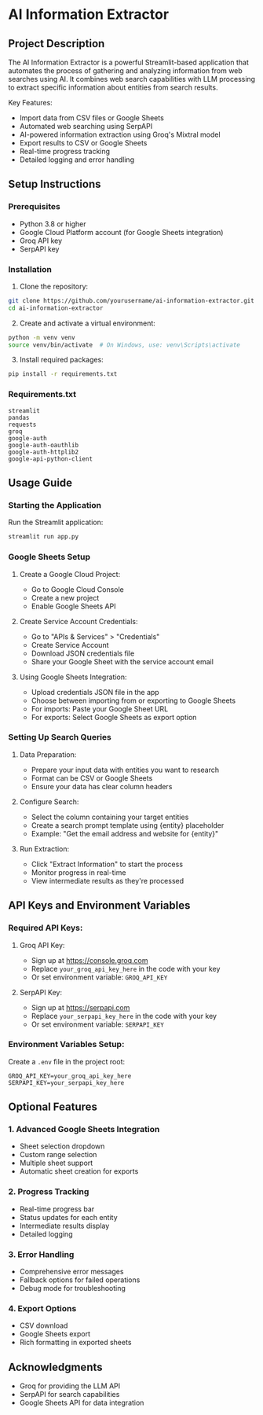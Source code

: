 # AI Information Extractor

## Project Description
The AI Information Extractor is a powerful Streamlit-based application that automates the process of gathering and analyzing information from web searches using AI. It combines web search capabilities with LLM processing to extract specific information about entities from search results.

Key Features:
- Import data from CSV files or Google Sheets
- Automated web searching using SerpAPI
- AI-powered information extraction using Groq's Mixtral model
- Export results to CSV or Google Sheets
- Real-time progress tracking
- Detailed logging and error handling

## Setup Instructions

### Prerequisites
- Python 3.8 or higher
- Google Cloud Platform account (for Google Sheets integration)
- Groq API key
- SerpAPI key

### Installation

1. Clone the repository:
```bash
git clone https://github.com/yourusername/ai-information-extractor.git
cd ai-information-extractor
```

2. Create and activate a virtual environment:
```bash
python -m venv venv
source venv/bin/activate  # On Windows, use: venv\Scripts\activate
```

3. Install required packages:
```bash
pip install -r requirements.txt
```

### Requirements.txt
```
streamlit
pandas
requests
groq
google-auth
google-auth-oauthlib
google-auth-httplib2
google-api-python-client
```

## Usage Guide

### Starting the Application
Run the Streamlit application:
```bash
streamlit run app.py
```

### Google Sheets Setup

1. Create a Google Cloud Project:
   - Go to Google Cloud Console
   - Create a new project
   - Enable Google Sheets API

2. Create Service Account Credentials:
   - Go to "APIs & Services" > "Credentials"
   - Create Service Account
   - Download JSON credentials file
   - Share your Google Sheet with the service account email

3. Using Google Sheets Integration:
   - Upload credentials JSON file in the app
   - Choose between importing from or exporting to Google Sheets
   - For imports: Paste your Google Sheet URL
   - For exports: Select Google Sheets as export option

### Setting Up Search Queries

1. Data Preparation:
   - Prepare your input data with entities you want to research
   - Format can be CSV or Google Sheets
   - Ensure your data has clear column headers

2. Configure Search:
   - Select the column containing your target entities
   - Create a search prompt template using {entity} placeholder
   - Example: "Get the email address and website for {entity}"

3. Run Extraction:
   - Click "Extract Information" to start the process
   - Monitor progress in real-time
   - View intermediate results as they're processed

## API Keys and Environment Variables

### Required API Keys:
1. Groq API Key:
   - Sign up at https://console.groq.com
   - Replace `your_groq_api_key_here` in the code with your key
   - Or set environment variable: `GROQ_API_KEY`

2. SerpAPI Key:
   - Sign up at https://serpapi.com
   - Replace `your_serpapi_key_here` in the code with your key
   - Or set environment variable: `SERPAPI_KEY`

### Environment Variables Setup:
Create a `.env` file in the project root:
```
GROQ_API_KEY=your_groq_api_key_here
SERPAPI_KEY=your_serpapi_key_here
```

## Optional Features

### 1. Advanced Google Sheets Integration
- Sheet selection dropdown
- Custom range selection
- Multiple sheet support
- Automatic sheet creation for exports

### 2. Progress Tracking
- Real-time progress bar
- Status updates for each entity
- Intermediate results display
- Detailed logging

### 3. Error Handling
- Comprehensive error messages
- Fallback options for failed operations
- Debug mode for troubleshooting

### 4. Export Options
- CSV download
- Google Sheets export
- Rich formatting in exported sheets

## Acknowledgments
- Groq for providing the LLM API
- SerpAPI for search capabilities
- Google Sheets API for data integration
